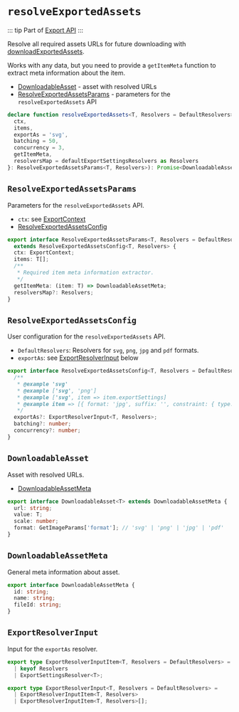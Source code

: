 # `resolveExportedAssets`

::: tip
Part of [Export API](../export/)
:::

Resolve all required assets URLs for future downloading with [downloadExportedAssets](./download-exported-assets.md).

Works with any data, but you need to provide a `getItemMeta` function to extract meta information about the item.

- [DownloadableAsset](#downloadableasset) - asset with resolved URLs
- [ResolveExportedAssetsParams](#resolveexportedassetsparams) - parameters for the `resolveExportedAssets` API

```ts
declare function resolveExportedAssets<T, Resolvers = DefaultResolvers>({
  ctx,
  items,
  exportAs = 'svg',
  batching = 50,
  concurrency = 3,
  getItemMeta,
  resolversMap = defaultExportSettingsResolvers as Resolvers
}: ResolveExportedAssetsParams<T, Resolvers>): Promise<DownloadableAsset<T>[]>;
```

## `ResolveExportedAssetsParams`

Parameters for the `resolveExportedAssets` API.

- `ctx`: see [ExportContext](./create-export-context.md)
- [ResolveExportedAssetsConfig](#resolveexportedassetsconfig)

```ts
export interface ResolveExportedAssetsParams<T, Resolvers = DefaultResolvers>
  extends ResolveExportedAssetsConfig<T, Resolvers> {
  ctx: ExportContext;
  items: T[];
  /**
   * Required item meta information extractor.
   */
  getItemMeta: (item: T) => DownloadableAssetMeta;
  resolversMap?: Resolvers;
}
```

## `ResolveExportedAssetsConfig`

User configuration for the `resolveExportedAssets` API.

- `DefaultResolvers`: Resolvers for `svg`, `png`, `jpg` and `pdf` formats.
- `exportAs`: see [ExportResolverInput](#exportresolverinput) below

```ts
export interface ResolveExportedAssetsConfig<T, Resolvers = DefaultResolvers> {
  /**
   * @example 'svg'
   * @example ['svg', 'png']
   * @example ['svg', item => item.exportSettings]
   * @example item => [{ format: 'jpg', suffix: '', constraint: { type: 'SCALE', value: 2 } }]
   */
  exportAs?: ExportResolverInput<T, Resolvers>;
  batching?: number;
  concurrency?: number;
}
```

## `DownloadableAsset`

Asset with resolved URLs.

- [DownloadableAssetMeta](#downloadableassetmeta)

```ts
export interface DownloadableAsset<T> extends DownloadableAssetMeta {
  url: string;
  value: T;
  scale: number;
  format: GetImageParams['format']; // 'svg' | 'png' | 'jpg' | 'pdf'
}
```

## `DownloadableAssetMeta`

General meta information about asset.

```ts
export interface DownloadableAssetMeta {
  id: string;
  name: string;
  fileId: string;
}
```

## `ExportResolverInput`

Input for the `exportAs` resolver.

```ts
export type ExportResolverInputItem<T, Resolvers = DefaultResolvers> =
  | keyof Resolvers
  | ExportSettingsResolver<T>;

export type ExportResolverInput<T, Resolvers = DefaultResolvers> =
  | ExportResolverInputItem<T, Resolvers>
  | ExportResolverInputItem<T, Resolvers>[];
```
